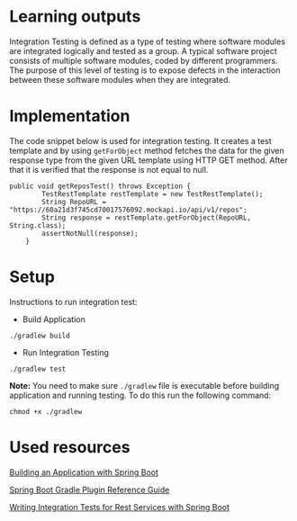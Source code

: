 #   Learning outputs
Integration Testing is defined as a type of testing where software modules are integrated logically and tested as a group. A typical software project consists of multiple software modules, coded by different programmers. The purpose of this level of testing is to expose defects in the interaction between these software modules when they are integrated.

#    Implementation
The code snippet below is used for integration testing. It creates a test template and by using `getForObject` method fetches the data for the given response type from the given URL template using HTTP GET method.
After that it is verified that the response is not equal to null.
```
public void getReposTest() throws Exception {
        TestRestTemplate restTemplate = new TestRestTemplate();
        String RepoURL = "https://60a21d3f745cd70017576092.mockapi.io/api/v1/repos";
        String response = restTemplate.getForObject(RepoURL, String.class);
        assertNotNull(response);
    }
```

#   Setup
Instructions to run integration test:

* Build Application
```
./gradlew build
```

* Run Integration Testing
```
./gradlew test
```

**Note:** You need to make sure `./gradlew` file is executable before building application and running testing.
To do this run the following command:
```
chmod +x ./gradlew
```
 

#   Used resources
[Building an Application with Spring Boot](https://spring.io/guides/gs/spring-boot/)

[Spring Boot Gradle Plugin Reference Guide](https://docs.spring.io/spring-boot/docs/current/gradle-plugin/reference/htmlsingle/)

[Writing Integration Tests for Rest Services with Spring Boot](https://www.springboottutorial.com/integration-testing-for-spring-boot-rest-services)

